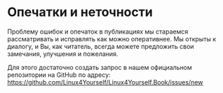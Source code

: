 # Опечатки и неточности

Проблему ошибок и опечаток в публикациях мы стараемся рассматривать и исправлять как можно оперативнее. Мы открыты к диалогу, и Вы, как читатель, всегда можете предложить свои замечания, улучшения и пожелания.

Для этого достаточно создать запрос в нашем официальном репозитории на GitHub по адресу: https://github.com/Linux4Yourself/Linux4Yourself.Book/issues/new

